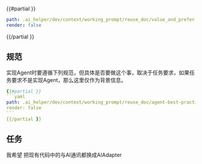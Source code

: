 
{{#partial }}
```yaml
path: .ai_helper/dev/context/working_prompt/reuse_doc/value_and_prefer.md
render: false
```
{{/partial }}


## 规范

实现Agent时要遵循下列规范，但具体是否要做这个事，取决于任务要求，如果任务要求不是实现Agent，那么这里仅作为背景信息。
`````yaml
{{#partial }}
```yaml
path: .ai_helper/dev/context/working_prompt/reuse_doc/agent-best-practice-brief.md
render: false
```
{{/partial }}
`````



## 任务

我希望 把现有代码中的与AI通讯都换成AIAdapter
